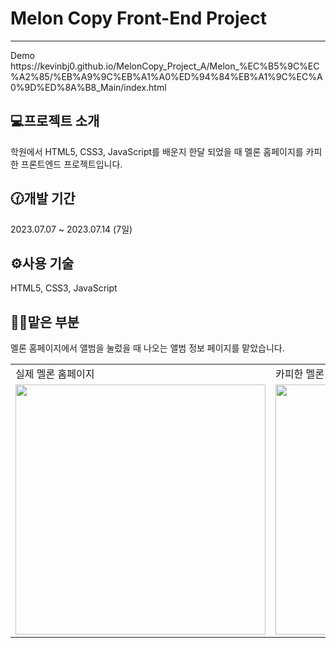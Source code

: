 # Melon Copy Front-End Project
<hr>
Demo <br>
https://kevinbj0.github.io/MelonCopy_Project_A/Melon_%EC%B5%9C%EC%A2%85/%EB%A9%9C%EB%A1%A0%ED%94%84%EB%A1%9C%EC%A0%9D%ED%8A%B8_Main/index.html

## 💻프로젝트 소개
학원에서 HTML5, CSS3, JavaScript를 배운지 한달 되었을 때 멜론 홈페이지를 카피한 프론트엔드 프로젝트입니다. <br>

## 🕜개발 기간
2023.07.07 ~ 2023.07.14 (7일) <br>

## ⚙️사용 기술
HTML5, CSS3, JavaScript <br>

## 🙋‍♀️맡은 부분
멜론 홈페이지에서 앨범을 눌렀을 때 나오는 앨범 정보 페이지를 맡았습니다. <br>

<table>
  <tr>
    <td>실제 멜론 홈페이지</td>
    <td>카피한 멜론 홈페이지</td>
  </tr>
  
  <tr>
    <td>
      <img src="https://github.com/Min0729/MelonCopy_Project_A/assets/119486666/cbb74dee-68f0-43f2-a7e0-554f442f1522" width="400px">
    </td>
    <td>
      <img src="https://github.com/Min0729/MelonCopy_Project_A/assets/119486666/7dd6445a-c106-4630-b301-4c7297150356" width="400px">
    </td>
  </tr>
</table>











